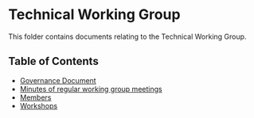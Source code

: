 # Technical Working Group

This folder contains documents relating to the Technical Working Group.

## Table of Contents

* [Governance Document](https://github.com/mantidproject/governance/blob/main/governance.md)
* [Minutes of regular working group meetings](minutes)
* [Members](people.md)
* [Workshops](https://github.com/mantidproject/workshops/tree/main)
